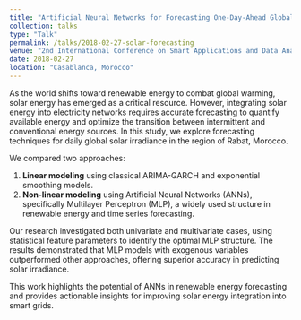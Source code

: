 ```yaml
---
title: "Artificial Neural Networks for Forecasting One-Day-Ahead Global Solar Irradiance"
collection: talks
type: "Talk"
permalink: /talks/2018-02-27-solar-forecasting
venue: "2nd International Conference on Smart Applications and Data Analysis for Smart Cities"
date: 2018-02-27
location: "Casablanca, Morocco"
---
```


As the world shifts toward renewable energy to combat global warming, solar energy has emerged as a critical resource. However, integrating solar energy into electricity networks requires accurate forecasting to quantify available energy and optimize the transition between intermittent and conventional energy sources. In this study, we explore forecasting techniques for daily global solar irradiance in the region of Rabat, Morocco.

We compared two approaches:  
1. **Linear modeling** using classical ARIMA-GARCH and exponential smoothing models.  
2. **Non-linear modeling** using Artificial Neural Networks (ANNs), specifically Multilayer Perceptron (MLP), a widely used structure in renewable energy and time series forecasting.

Our research investigated both univariate and multivariate cases, using statistical feature parameters to identify the optimal MLP structure. The results demonstrated that MLP models with exogenous variables outperformed other approaches, offering superior accuracy in predicting solar irradiance.

This work highlights the potential of ANNs in renewable energy forecasting and provides actionable insights for improving solar energy integration into smart grids.
